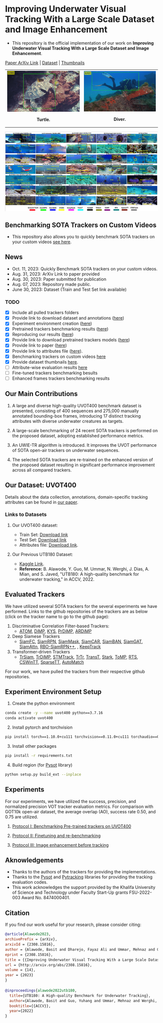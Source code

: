 # Improving Underwater Visual Tracking With a Large Scale Dataset and Image Enhancement

 - This repository is the official implementation of our work on **Improving Underwater Visual Tracking With a Large Scale Dataset and Image Enhancement**.

[Paper ArXiv Link](https://arxiv.org/abs/2308.15816) | [Dataset](./README.md/#our-dataset-uvot400) | [Thumbnails](https://kuacae-my.sharepoint.com/:f:/g/personal/100060517_ku_ac_ae/EoF4-F76hNhFqvxJfomF6YoBw0Dz5mRYubL9KpoWs6gAkw?e=hzKfxp)


<table>
  <tr>
    <th><div align="center">
  <img src="images/Video2.gif" width="300px" />
  <p>Turtle.</p>
</div></th>
    <th><div align="center">
  <img src="images/Video5.gif" width="300px" />
  <p>Diver.</p>
</div></th>
  </tr>
</table>

![Tracking Sample](images/sample_tracking.png)

## Benchmarking SOTA Trackers on Custom Videos

 - This repository also allows you to quickly benchmark SOTA trackers on your custom videos [see here](1_Custom_Benchmarking_README.md). 


## News
- Oct. 11, 2023: Quickly Benchmark SOTA trackers on your custom videos. 
- Aug. 31, 2023: ArXiv Link to paper provided
- Aug. 30, 2023: Paper submitted for publication
- Aug. 07, 2023: Repository made public.
- June 30, 2023: Dataset (Train and Test Set link available)

### TODO
- [x] Include all pulled trackers folders
- [x] Provide link to download dataset and annotations ([here](README.md/#links-to-datasets))
- [x] Experiment environment creation ([here](README.md/#experiment-environment-setup))
- [x] Pretrained trackers benchmarking results ([here](1_Benchmarking_README.md))
- [x] Reproducing our results ([here](1_Benchmarking_README.md/#reproducing-our-results))
- [x] Provide link to download pretrained trackers models ([here](https://kuacae-my.sharepoint.com/:f:/g/personal/100060517_ku_ac_ae/EiEaxX6XgplLtXsPv95PURUBSNODK-irvo46Jks38-OmjA?e=bF3X59))
- [x] Provide link to paper ([here](https://arxiv.org/abs/2308.15816))
- [x] Provide link to attributes file ([here](https://kuacae-my.sharepoint.com/:x:/g/personal/100060517_ku_ac_ae/EbL0y6an-EhMqLbDtvBSozEBSGjKg__lvevgKSA1udx3jg?e=Q3Sa9B)).
- [x] Benchmarking trackers on custom videos [here](1_Custom_Benchmarking_README.md)
- [x] Provide dataset thumbnails [here](https://kuacae-my.sharepoint.com/:f:/g/personal/100060517_ku_ac_ae/EoF4-F76hNhFqvxJfomF6YoBw0Dz5mRYubL9KpoWs6gAkw?e=hzKfxp). 
- [ ] Attribute-wise evaluation results [here](1_Benchmarking_README.md/#attribute-wise-performance-evaluation)
- [ ] Fine-tuned trackers benchmarking besults
- [ ] Enhanced frames trackers benchmarking results

## Our Main Contributions

1. A large and diverse high-quality UVOT400 benchmark dataset is presented, consisting of 400 sequences and 275,000 manually annotated bounding-box frames, introducing 17 distinct tracking attributes with diverse underwater creatures as targets.

2. A large-scale benchmarking of 24 recent SOTA trackers is performed on the proposed dataset, adopting established performance metrics.

3. An UWIE-TR algorithm is introduced. It improves the UVOT performance of SOTA open-air trackers on underwater sequences.

4. The selected SOTA trackers are re-trained on the enhanced version of the proposed dataset resulting in significant performance improvement across all compared trackers.

## Our Dataset: UVOT400

Details about the data collection, annotations, domain-specific tracking attributes can be found in [our paper](https://arxiv.org/abs/2308.15816).

### Links to Datasets

1. Our UVOT400 dataset:
   - Train Set: [Download link](https://kuacae-my.sharepoint.com/:f:/g/personal/100060517_ku_ac_ae/Em9CQUgLcY1BnEBqpGUTrxQBnVPzBfpfPcUW7RmH3EON9w?e=pjNgIY) 
   - Test Set: [Download link](https://kuacae-my.sharepoint.com/:f:/g/personal/100060517_ku_ac_ae/EmJKcYONDL9Kll9OJkArN-4B9UgfBPejZ8LHAxn6aP__Xg?e=21ELVO)
   - Attributes file: [Download link](https://kuacae-my.sharepoint.com/:x:/g/personal/100060517_ku_ac_ae/EbL0y6an-EhMqLbDtvBSozEBSGjKg__lvevgKSA1udx3jg?e=Q3Sa9B). 

2. Our Previous UTB180 Dataset: 
   - [Kaggle Link](https://www.kaggle.com/dataset/21f6e3008c9ac0f51479b93fe0bb0b015469d70153f8987d9f2c3bb3eebbba99). 
   - **Reference:** B. Alawode, Y. Guo, M. Ummar, N. Werghi, J. Dias, A. Mian, and S. Javed, "UTB180: A high-quality benchmark for underwater tracking," in ACCV, 2022.

## Evaluated Trackers

We have utilized several SOTA trackers for the several experiments we have performed. Links to the github repositories of the trackers are as below (click on the tracker name to go to the github page):

1. Discriminative Correlation Filter-based Trackers:
   - [ATOM](https://github.com/visionml/pytracking), [DiMP](https://github.com/visionml/pytracking), [KYS](https://github.com/visionml/pytracking), [PrDiMP](https://github.com/visionml/pytracking), [ARDiMP](https://github.com/MasterBin-IIAU/AlphaRefine)
2. Deep Siamese Trackers
   - [SiamFC](https://github.com/got-10k/siamfc), [SiamRPN](https://github.com/STVIR/pysot), [SiamMask](https://github.com/STVIR/pysot), [SiamCAR](https://github.com/ohhhyeahhh/SiamCAR), [SiamBAN](https://github.com/hqucv/siamban), [SiamGAT](https://github.com/ohhhyeahhh/SiamGAT), [SiamAttn](https://github.com/msight-tech/research-siamattn), [RBO-SiamRPN++](https://github.com/sansanfree/RBO), , [KeepTrack](https://github.com/visionml/pytracking)
3. Transformer-driven Trackers
   - [TrSiam](https://github.com/594422814/TransformerTrack), [TrDiMP](https://github.com/594422814/TransformerTrack), [STMTrack](https://github.com/fzh0917/STMTrack), [TrTr](https://github.com/tongtybj/TrTr), [TransT](https://github.com/chenxin-dlut/TransT), [Stark](https://github.com/researchmm/Stark), [ToMP](https://github.com/visionml/pytracking), [RTS](https://github.com/visionml/pytracking), [CSWinTT](https://github.com/SkyeSong38/CSWinTT), [SparseTT](https://github.com/fzh0917/SparseTT), [AutoMatch](https://github.com/JudasDie/SOTS)

For our work, we have pulled the trackers from their respective github repositories.

## Experiment Environment Setup

1. Create the python environment

```bash
conda create -y --name uvot400 python==3.7.16
conda activate uvot400  
``` 

2. Install pytorch and torchvision
```bash
pip install torch==1.10.0+cu111 torchvision==0.11.0+cu111 torchaudio==0.10.0 -f https://download.pytorch.org/whl/torch_stable.html
```

3. Install other packages

```bash
pip install -r requirements.txt
```

4. Build region (for [Pysot](https://github.com/STVIR/pysot) library)
```bash
python setup.py build_ext --inplace
```

## Experiments

For our experiments, we have utilized the success, precision, and normalized precision VOT tracker evaluation metrics. For comparison with GOT10k open-air dataset, the average overlap (AO), success rate 0.50, and 0.75 are utilized.

1. [Protocol I: Benchmarking Pre-trained trackers on UVOT400](1_Benchmarking_README.md)

2. [Protocol II: Finetuning and re-benchmarking](2_Finetuning_Benchmarking.MD)

3. [Protocol III: Image enhancement before tracking](3_Enhanced_Benchmarking_README.md)

## Aknowledgements

- Thanks to the authors of the trackers for providing the implementations.
- Thanks to the [Pysot](https://github.com/STVIR/pysot) and [Pytracking](https://github.com/visionml/pytracking) libraries for providing the tracking evaluation codes.
- This work acknowledges the support provided by the Khalifa University of Science and Technology under Faculty Start-Up grants FSU-2022-003 Award No. 8474000401.

## Citation

If you find our work useful for your research, please consider citing:

```bibtex
@article{Alawode2023,
archivePrefix = {arXiv},
arxivId = {2308.15816},
author = {Alawode, Basit and Dharejo, Fayaz Ali and Ummar, Mehnaz and Guo, Yuhang and Mahmood, Arif and Werghi, Naoufel and Khan, Fahad Shahbaz and Javed, Sajid},
eprint = {2308.15816},
title = {{Improving Underwater Visual Tracking With a Large Scale Dataset and Image Enhancement}},
url = {http://arxiv.org/abs/2308.15816},
volume = {14},
year = {2023}
}

@inproceedings{alawode2022utb180,
  title={UTB180: A High-quality Benchmark for Underwater Tracking},
  author={Alawode, Basit and Guo, Yuhang and Ummar, Mehnaz and Werghi, Naoufel and Dias, Jorge and Mian, Ajmal and Javed, Sajid},
  booktitle={{ACCV}},
  year={2022}
}
```
